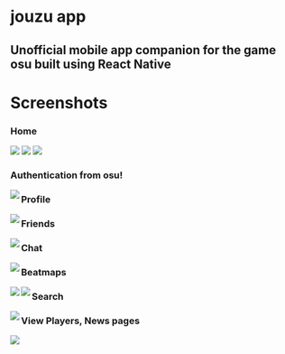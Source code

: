 # jouzu app
## Unofficial mobile app companion for the game osu built using React Native

# Screenshots

### Home
<a><img src="https://github.com/josephbinoy/jouzu/blob/main/assets/Screenshots/home.jpeg"  ></a>
<a><img src="https://github.com/josephbinoy/jouzu/blob/main/assets/Screenshots/rankings.jpeg"  style="padding-left=5%; padding-right=5%;"></a>
<a><img src="https://github.com/josephbinoy/jouzu/blob/main/assets/Screenshots/community.jpeg"  ></a>

### Authentication from osu!
<img src="https://github.com/josephbinoy/jouzu/blob/main/assets/Screenshots/auth.jpeg" align="left"  >


### Profile
<img src="https://github.com/josephbinoy/jouzu/blob/main/assets/Screenshots/profile.jpeg" align="left"  >

### Friends
<img src="https://github.com/josephbinoy/jouzu/blob/main/assets/Screenshots/friends.jpeg" align="left"  >

### Chat
<a href="url"><img src="https://github.com/josephbinoy/jouzu/blob/main/assets/Screenshots/chat.jpeg" align="left"  ></a>


### Beatmaps
<a href="url"><img src="https://github.com/josephbinoy/jouzu/blob/main/assets/Screenshots/beatmaps_listing.jpeg" align="left"  ></a>
<a href="url"><img src="https://github.com/josephbinoy/jouzu/blob/main/assets/Screenshots/beatmap.jpeg" align="left"  ></a>


### Search
<a href="url"><img src="https://github.com/josephbinoy/jouzu/blob/main/assets/Screenshots/search.jpeg" align="left"  ></a>


### View Players, News pages
<a href="url"><img src="https://github.com/josephbinoy/jouzu/blob/main/assets/Screenshots/players.jpeg" align="left"  ></a>
